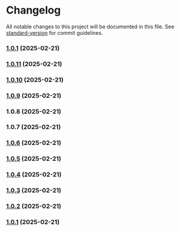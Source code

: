 # Changelog

All notable changes to this project will be documented in this file. See [standard-version](https://github.com/conventional-changelog/standard-version) for commit guidelines.

### [1.0.1](https://github.com/simaoptrocha/full-widget-app/compare/v1.0.11...v1.0.1) (2025-02-21)

### [1.0.11](https://github.com/simaoptrocha/full-widget-app/compare/v1.0.10...v1.0.11) (2025-02-21)

### [1.0.10](https://github.com/simaoptrocha/full-widget-app/compare/v1.0.9...v1.0.10) (2025-02-21)

### [1.0.9](https://github.com/simaoptrocha/full-widget-app/compare/v1.0.8...v1.0.9) (2025-02-21)

### 1.0.8 (2025-02-21)

### 1.0.7 (2025-02-21)

### [1.0.6](https://github.com/simaoptrocha/full-widget-app/compare/v1.0.9...v1.0.6) (2025-02-21)

### [1.0.5](https://github.com/simaoptrocha/full-widget-app/compare/v1.0.7...v1.0.5) (2025-02-21)

### [1.0.4](https://github.com/simaoptrocha/full-widget-app/compare/v1.0.7...v1.0.4) (2025-02-21)

### [1.0.3](https://github.com/simaoptrocha/full-widget-app/compare/v1.0.7...v1.0.3) (2025-02-21)

### [1.0.2](https://github.com/simaoptrocha/full-widget-app/compare/v1.0.7...v1.0.2) (2025-02-21)

### [1.0.1](https://github.com/simaoptrocha/full-widget-app/compare/v1.0.7...v1.0.1) (2025-02-21)
